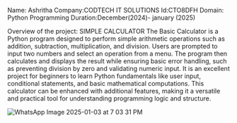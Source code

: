 Name: Ashritha
Company:CODTECH IT SOLUTIONS 
Id:CTO8DFH
Domain: Python Programming 
Duration:December(2024)- january (2025)

Overview of the project:
SIMPLE CALCULATOR
The Basic Calculator is a Python program designed to perform simple arithmetic operations such as addition, subtraction, multiplication, and division. Users are prompted to input two numbers and select an operation from a menu. The program then calculates and displays the result while ensuring basic error handling, such as preventing division by zero and validating numeric input. It is an excellent project for beginners to learn Python fundamentals like user input, conditional statements, and basic mathematical computations. This calculator can be enhanced with additional features, making it a versatile and practical tool for understanding programming logic and structure.

![WhatsApp Image 2025-01-03 at 7 03 31 PM](https://github.com/user-attachments/assets/fde90309-6aee-4422-b6dc-1ea9c4c57d65)








